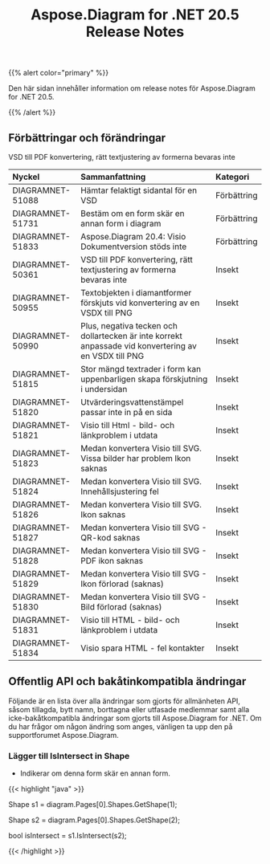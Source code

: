 ﻿---
title: Aspose.Diagram for .NET 20.5 Release Notes
type: docs
weight: 30
url: /sv/net/aspose-diagram-for-net-20-5-release-notes/
---
{{% alert color="primary" %}} 

Den här sidan innehåller information om release notes för Aspose.Diagram for .NET 20.5.

{{% /alert %}} 
## **Förbättringar och förändringar**
VSD till PDF konvertering, rätt textjustering av formerna bevaras inte

|**Nyckel**|**Sammanfattning**|**Kategori**|
|:- |:- |:- |
|DIAGRAMNET-51088|Hämtar felaktigt sidantal för en VSD|Förbättring|
|DIAGRAMNET-51731|Bestäm om en form skär en annan form i diagram|Förbättring|
|DIAGRAMNET-51833|Aspose.Diagram 20.4: Visio Dokumentversion stöds inte|Förbättring|
|DIAGRAMNET-50361|VSD till PDF konvertering, rätt textjustering av formerna bevaras inte|Insekt|
|DIAGRAMNET-50955|Textobjekten i diamantformer förskjuts vid konvertering av en VSDX till PNG|Insekt|
|DIAGRAMNET-50990|Plus, negativa tecken och dollartecken är inte korrekt anpassade vid konvertering av en VSDX till PNG|Insekt|
|DIAGRAMNET-51815|Stor mängd textrader i form kan uppenbarligen skapa förskjutning i undersidan|Insekt|
|DIAGRAMNET-51820|Utvärderingsvattenstämpel passar inte in på en sida|Insekt|
|DIAGRAMNET-51821|Visio till Html - bild- och länkproblem i utdata|Insekt|
|DIAGRAMNET-51823|Medan konvertera Visio till SVG. Vissa bilder har problem Ikon saknas|Insekt|
|DIAGRAMNET-51824|Medan konvertera Visio till SVG. Innehållsjustering fel|Insekt|
|DIAGRAMNET-51826|Medan konvertera Visio till SVG. Ikon saknas|Insekt|
|DIAGRAMNET-51827|Medan konvertera Visio till SVG - QR-kod saknas|Insekt|
|DIAGRAMNET-51828|Medan konvertera Visio till SVG - PDF ikon saknas|Insekt|
|DIAGRAMNET-51829|Medan konvertera Visio till SVG - Ikon förlorad (saknas)|Insekt|
|DIAGRAMNET-51830|Medan konvertera Visio till SVG - Bild förlorad (saknas)|Insekt|
|DIAGRAMNET-51831|Visio till HTML - bild- och länkproblem i utdata|Insekt|
|DIAGRAMNET-51834|Visio spara HTML - fel kontakter|Insekt|

## **Offentlig API och bakåtinkompatibla ändringar**
Följande är en lista över alla ändringar som gjorts för allmänheten API, såsom tillagda, bytt namn, borttagna eller utfasade medlemmar samt alla icke-bakåtkompatibla ändringar som gjorts till Aspose.Diagram for .NET. Om du har frågor om någon ändring som anges, vänligen ta upp den på supportforumet Aspose.Diagram.
### **Lägger till IsIntersect in Shape**
- Indikerar om denna form skär en annan form.

{{< highlight "java" >}}

Shape s1 = diagram.Pages[0].Shapes.GetShape(1);

Shape s2 = diagram.Pages[0].Shapes.GetShape(2);

bool isIntersect = s1.IsIntersect(s2);

{{< /highlight >}}



